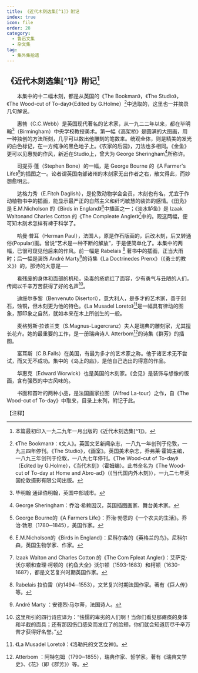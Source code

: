 ```yaml
---
title: 《近代木刻选集[^1]》附记
index: true
icon: file
order: 28
category:
  - 鲁迅文集
  - 杂文集
tag:  
  - 集外集拾遗
---
```


## 《近代木刻选集[^1]》附记[^①]

　　本集中的十二幅木刻，都是从英国的《The Bookman》，《The Studio》，《The Wood-cut of To-day》（Edited by G.Holme）[^②]中选取的，这里也一并摘录几句解说。

　　惠勃（C.C.Webb）是英国现代著名的艺术家，从一九二二年以来，都在毕明翰[^③]（Birmingham）中央学校教授美术。第一幅《高架桥》是圆满的大图画，用一种独创的方法所刻，几乎可以数出他雕刻的笔数来。统观全体，则是精美的发光的白色标记，在一方纯净的黑色地子上。《农家的后园》，刀法也多相同。《金鱼》更可以见惠勃的作风，新近在Studio上，曾大为 George Sheringham[^④]所称许。

　　司提芬·蓬（Stephen Bone）的一幅，是 George Bourne 的《A Farmer's Life》[^⑤]的插图之一。论者谓英国南部诸州的木刻家无出作者之右，散文得此，而妙想愈明云。

　　达格力秀（E.Fitch Daglish），是伦敦动物学会会员，木刻也有名，尤宜于作动植物书中的插画，能显示最严正的自然主义和纤巧敏慧的装饰的感情。《田凫》是 E.M.Nicholson 的《Birds in England》[^⑥]中插画之一；《淡水鲈鱼》是 Izaak Waltonand Charles Cotton 的《The Compleate Angler》[^⑦]中的。观这两幅，便可知木刻术怎样有裨于科学了。

　　哈曼·普耳（Herman Paul），法国人，原是作石版画的，后改木刻，后又转通俗(Popular)画。曾说“艺术是一种不断的解放”，于是便简单化了。本集中的两幅，已很可窥见他后来的作风。前一幅是 Rabelais [^⑧] 著书中的插画，正当大雨时；后一幅是装饰 André Marty[^⑨]的诗集《La Doctrinedes Prenx》（《勇士的教义》）的，那诗的大意是──

　　看残废的身体和面部的机轮，染毒的疮疤红了面容，少有勇气与丑陋的人们，传闻以千辛万苦获得了好的名声[^⑩]。

　　迪绥尔多黎（Benvenuto Disertori），意大利人，是多才的艺术家，善于刻石，蚀铜，但木刻更为他的特色。《La Musadel Loreto》[^11]是一幅具有律动的图象，那印象之自然，就如本来在木上所创生的一般。

　　麦格努斯·拉该兰支（S.Magnus-Lagercranz）夫人是瑞典的雕刻家，尤其擅长花卉。她的最重要的工作，是一册瑞典诗人 Atterbom[^12]的诗集《群芳》的插图。

　　富耳斯（C.B.Falls）在美国，有最为多才的艺术家之称。他于诸艺术无不尝试，而又无不成功。集中的《岛上的庙》，是他自己选出的得意的作品。

　　华惠克（Edward Worwick）也是美国的木刻家。《会见》是装饰与想像的版画，含有强烈的中古风味的。

　　书面和首叶的两种小品，是法国画家拉图（Alfred La-tour）之作，自《The Wood-cut of To-day》中取来，目录上未列，附记于此。

【注释】

[^①]: 本篇最初印入一九二九年一月出版的《近代木刻选集[^1]》。

[^②]: 《The Bookman》：《文人》。英国文艺新闻杂志，一八九一年创刊于伦敦，一九三四年停刊。《The Studio》，《画室》。英国美术杂志，乔弗莱·霍姆主编，一八九三年创刊于伦敦，一八九七年停刊。《The Wood-cut of To-day》（Edited by G.Holme），《当代木刻》（霍姆编）。此书全名为《The Wood-cut of To-day at Home and Abro-ad》（《当代国内外木刻》），一九二七年英国伦敦摄影有限公司出版。

[^③]: 毕明翰 通译伯明翰，英国中部城市。

[^④]: George Sheringham：乔治·希赖因汉，英国插图画家、舞台美术家。

[^⑤]: George Bourne的《A Farmers Life》：乔治·勃恩的《一个农夫的生活》。乔治·勃恩（1780─1845），美国作家。

[^⑥]: E.M.Nicholson的《Birds in England》：尼科尔森的《英格兰的鸟》。尼科尔森，英国生物学家、作家。

[^⑦]: Izaak Walton and Charles Cotton 的《The Com Fpleat Angler》：艾萨克·沃尔顿和查理·柯顿的《钓鱼大全》沃尔顿（1593-1683）和柯顿（1630-1687），都是文艺复兴时期英国作家。

[^⑧]: Rabelais 拉伯雷（约1494─1553），文艺复兴时期法国作家。著有《巨人传》等。

[^⑨]: André Marty ：安德烈·马尔蒂，法国诗人。

[^⑩]: 这里所引的四行诗应译为：“怯懦的卑劣的人们啊！当你们看见那瘫痪的身体和半截的面具；还有那因伤口感染而发红了的脸颊，你们就会知道历尽千辛万苦才获得好名誉。”

[^11]: 《La Musadel Loreto》：《洛勒托的文艺女神》。

[^12]: Atterbom ：阿特包姆（1790─1855），瑞典作家、哲学家。著有《瑞典文学史》、《花》（即《群芳》）等。
